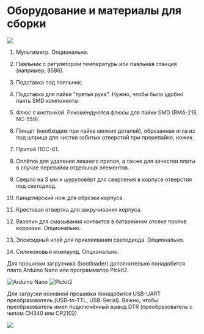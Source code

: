 # Оборудование и материалы для сборки

![](/Images/equip.jpg?raw=true)

1. Мультиметр. Опционально.

2. Паяльник с регулятором температуры или паяльная станция (например, 8586).

3. Подставка под паяльник.

4. Подставка для пайки "третья рука". Нужно, чтобы было удобно паять SMD компоненты.

5. Флюс с кисточкой. Рекомендуются флюсы для пайки SMD (RMA-218, NC-559).

6. Пинцет (необходим при пайке мелких деталей), обрезанная игла из под шприца для чистки забитых отверстий при пререпайке, ножик.

7. Припой ПОС-61.

8. Оплётка для удаления лишнего припоя, а также для зачистки платы в случае перепайки отдельных элементов.

9. Сверло на 3 мм и шуруповёрт для сверления в корпусе отверстия под светодиод.

10. Канцелярский нож для обрезки корпуса.

11. Крестовая отвертка для закручивания корпуса.

12. Вазелин для смазывания контактов в батарейном отсеке против коррозии. Опционально.

13. Эпоксидный клей для приклеивания светодиода. Опционально.

14. Силиконовый компаунд. Опционально.


Для прошивки загрузчика (bootloader) дополнительно понадобится плата Arduino Nano или программатор Pickit2.

![](/Images/nano.jpg?raw=true "Arduino Nano")
![](/Images/pickit2.jpg?raw=true "Pickit2")

Для загрузки основной прошивки понадобится USB-UART преобразователь (USB-to-TTL, USB-Serial).
Важно, чтобы преобразователь имел подключённый вывод DTR (преобразователь с чипом CH340 или CP2102)

![](/Images/UsbToTtl.jpg?raw=true)


